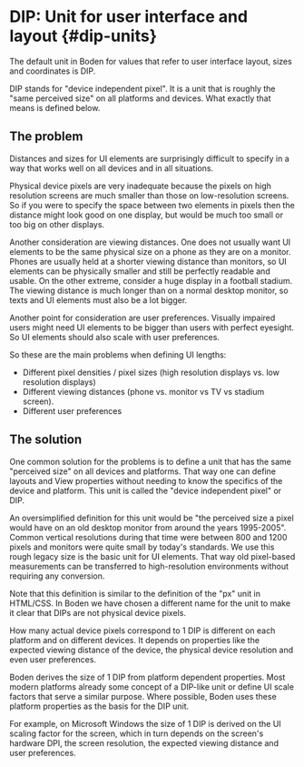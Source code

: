 DIP: Unit for user interface and layout              {#dip-units}
=======================================

The default unit in Boden for values that refer to user interface layout, sizes and coordinates is DIP.

DIP stands for "device independent pixel". It is a unit that is roughly the "same perceived size"
on all platforms and devices. What exactly that means is defined below.

The problem
-----------

Distances and sizes for UI elements are surprisingly difficult to specify in a way that works
well on all devices and in all situations.

Physical device pixels are very inadequate because the pixels on high resolution screens are much smaller than those
on low-resolution screens. So if you were to specify
the space between two elements in pixels then the distance might look good on one display, but would
be much too small or too big on other displays.

Another consideration are viewing distances. One does not usually want UI elements to be the same physical size on a phone as they are
on a monitor. Phones are usually held at a shorter viewing distance than monitors, so UI elements can be physically
smaller and still be perfectly readable and usable.
On the other extreme, consider a huge display in a football stadium. The viewing distance is much longer
than on a normal desktop monitor, so texts and UI elements must also be a lot bigger.

Another point for consideration are user preferences. Visually impaired users might need UI elements to be bigger
than users with perfect eyesight. So UI elements should also scale with user preferences.

So these are the main problems when defining UI lengths:

- Different pixel densities / pixel sizes (high resolution displays vs. low resolution displays)
- Different viewing distances (phone vs. monitor vs TV vs stadium screen).
- Different user preferences


The solution
------------

One common solution for the problems is to define a unit that has the same "perceived size" on all devices and platforms.
That way one can define layouts and View properties without needing to know the specifics of the device and platform.
This unit is called the "device independent pixel" or DIP.

An oversimplified definition for this unit would be "the perceived size a pixel would have on an old desktop monitor
from around the years 1995-2005". Common vertical resolutions during that time were between 800 and 1200 pixels and monitors were quite
small by today's standards. We use this rough legacy size is the basic unit for UI elements.
That way old pixel-based measurements can be transferred to high-resolution environments without requiring any conversion.

Note that this definition is similar to the definition of the "px" unit in HTML/CSS. In Boden we have chosen a different name for the unit
to make it clear that DIPs are not physical device pixels.

How many actual device pixels correspond to 1 DIP is different on each platform and on different devices.
It depends on properties like the expected viewing distance of the device, the physical device resolution and even user preferences.

Boden derives the size of 1 DIP from platform dependent properties. Most modern platforms already some concept of a DIP-like
unit or define UI scale factors that serve a similar purpose. Where possible, Boden uses these platform properties as the basis
for the DIP unit.

For example, on Microsoft Windows the size of 1 DIP is derived on the UI scaling factor for the screen,
which in turn depends on the screen's hardware DPI, the screen resolution, the expected viewing distance and user preferences.




